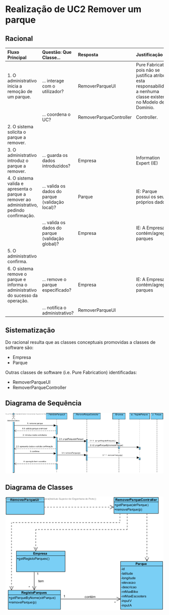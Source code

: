 # Realização de UC2 Remover um parque

## Racional

| Fluxo Principal                                                                                        | Questão: Que Classe...                                      | Resposta                                       | Justificação                                                                                                         |
|:-------------------------------------------------------------------------------------------------------|:------------------------------------------------------------|:-----------------------------------------------|:---------------------------------------------------------------------------------------------------------------------|
| 1. O administrativo inicia a remoção de um parque. | ... interage com o utilizador? | RemoverParqueUI                          | Pure Fabrication, pois não se justifica atribuir esta responsabilidade a nenhuma classe existente no Modelo de Domínio. |
|| ... coordena o UC?                                                                              | RemoverParqueController                                | Controller.                                    |                                                                                                                                                                                                            
| 2.	O sistema solicita o parque a remover. |                  |                                                |                                                                                                                      |
| 3.	O administrativo introduz o parque a remover.   | ... guarda os dados introduzidos?                    | Empresa                                     | Information Expert (IE)                                                                                              |
| 4.	 O sistema valida e apresenta o parque a remover ao administrativo, pedindo confirmação.                                                             | ... valida os dados do parque (validação local)? | Parque                                     | IE: Parque possui os seus próprios dados                                                                                                                   |
|| ... valida os dados do parque (validação global)?                                           | Empresa                                               | IE: A Empresa contém/agrega parques |                                                                                                                      |
| 5. O administrativo confirma.                                                                     |                                                             |                                                |                                                                                                                      |
| 6.	O sistema remove o parque e informa o administrativo do sucesso da operação.                           | ... remove o parque especificado?                            | Empresa                                 | IE: A Empresa contém/agrega parques                                                                 |
|| ... notifica o administrativo?                                                                                   | RemoverParqueUI                                        |                                                |                                                                                                                      |

## Sistematização ##

 Do racional resulta que as classes conceptuais promovidas a classes de software são:

 * Empresa
 * Parque

Outras classes de software (i.e. Pure Fabrication) identificadas:  

 * RemoverParqueUI  
 * RemoverParqueController

##	Diagrama de Sequência

![SD_UC2.png](SD_UC2.png)

##	Diagrama de Classes

![CD_UC2.png](CD_UC2.png)

